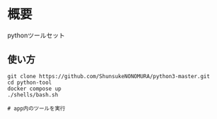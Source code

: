 # 概要
pythonツールセット

## 使い方
```
git clone https://github.com/ShunsukeNONOMURA/python3-master.git
cd python-tool
docker compose up
./shells/bash.sh

# app内のツールを実行
```